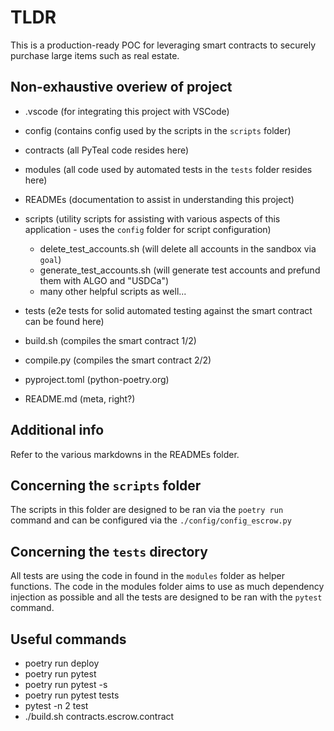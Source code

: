 # TLDR

This is a production-ready POC for leveraging smart contracts to securely purchase large items such as real estate.

## Non-exhaustive overiew of project

- .vscode (for integrating this project with VSCode)
- config (contains config used by the scripts in the `scripts` folder)
- contracts (all PyTeal code resides here)
- modules (all code used by automated tests in the `tests` folder resides here)
- READMEs (documentation to assist in understanding this project)
- scripts (utility scripts for assisting with various aspects of this application - uses the `config` folder for script configuration)

  - delete_test_accounts.sh (will delete all accounts in the sandbox via `goal`)
  - generate_test_accounts.sh (will generate test accounts and prefund them with ALGO and "USDCa")
  - many other helpful scripts as well...

- tests (e2e tests for solid automated testing against the smart contract can be found here)
- build.sh (compiles the smart contract 1/2)
- compile.py (compiles the smart contract 2/2)
- pyproject.toml (python-poetry.org)
- README.md (meta, right?)

## Additional info

Refer to the various markdowns in the READMEs folder.

## Concerning the `scripts` folder

The scripts in this folder are designed to be ran via the `poetry run` command and can be configured via the `./config/config_escrow.py`

## Concerning the `tests` directory

All tests are using the code in found in the `modules` folder as helper functions. The code in the modules folder aims to use as much dependency injection as possible and all the tests are designed to be ran with the `pytest` command.

## Useful commands

- poetry run deploy
- poetry run pytest <!-- test WITHOUT console output -->
- poetry run pytest -s <!-- test with console output -->
- poetry run pytest tests
- pytest -n 2 test
- ./build.sh contracts.escrow.contract
